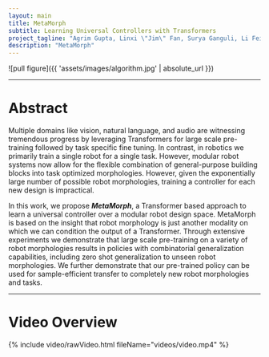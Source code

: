 ```yaml
---
layout: main
title: MetaMorph
subtitle: Learning Universal Controllers with Transformers
project_tagline: "Agrim Gupta, Linxi \"Jim\" Fan, Surya Ganguli, Li Fei-Fei"
description: "MetaMorph"
---
```


![pull figure]({{ 'assets/images/algorithm.jpg' | absolute_url }})

-------------
# Abstract


Multiple domains like vision, natural language, and audio are witnessing tremendous progress by leveraging Transformers for large scale pre-training followed by task specific fine tuning. In contrast, in robotics we primarily train a single robot for a single task. However, modular robot systems now allow for the flexible combination of general-purpose building blocks into task optimized morphologies. However, given the exponentially large number of possible robot morphologies, training a controller for each new design is impractical.

In this work, we propose ***MetaMorph***, a Transformer based approach to learn a universal controller over a modular robot design space. MetaMorph is based on the insight that robot morphology is just another modality on which we can condition the output of a Transformer. Through extensive experiments we demonstrate that large scale pre-training on a variety of robot morphologies results in policies with combinatorial generalization capabilities, including zero shot generalization to unseen robot morphologies. We further demonstrate that our pre-trained policy can be used for sample-efficient transfer to completely new robot morphologies and tasks.


-------------
# Video Overview

{% include video/rawVideo.html fileName="videos/video.mp4" %}

